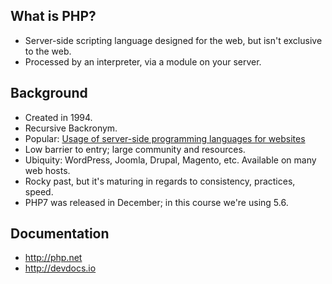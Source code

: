 ## What is PHP?
+ Server-side scripting language designed for the web, but isn't exclusive to the web.
+ Processed by an interpreter, via a module on your server.


## Background
+ Created in 1994.
+ Recursive Backronym.
+ Popular: [Usage of server-side programming languages for websites](http://w3techs.com/technologies/overview/programming_language/all)
+ Low barrier to entry; large community and resources.
+ Ubiquity: WordPress, Joomla, Drupal, Magento, etc. Available on many web hosts.
+ Rocky past, but it's maturing in regards to consistency, practices, speed.
+ PHP7 was released in December; in this course we're using 5.6.


## Documentation
* <http://php.net>
* <http://devdocs.io>
